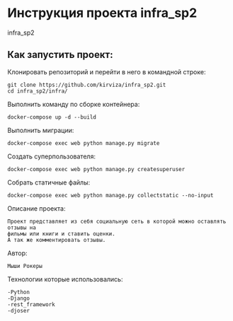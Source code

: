 # Инструкция проекта infra_sp2
infra_sp2

## Как запустить проект:
Клонировать репозиторий и перейти в него в командной строке:
```
git clone https://github.com/kirviza/infra_sp2.git
cd infra_sp2/infra/
```

Выполнить команду по сборке контейнера:
```
docker-compose up -d --build 
```

Выполнить миграции:
```
docker-compose exec web python manage.py migrate
```

Создать суперпользователя:
```
docker-compose exec web python manage.py createsuperuser
```

Собрать статичные файлы:
```
docker-compose exec web python manage.py collectstatic --no-input
```

Описание проекта:
```
Проект представляет из себя социальную сеть в которой можно оставлять отзывы на 
фильмы или книги и ставить оценки.
А так же комментировать отзывы.
```

Автор:
```
Мыши Рокеры
```

Технологии которые использовались:
```
-Python
-Django
-rest_framework
-djoser
```
